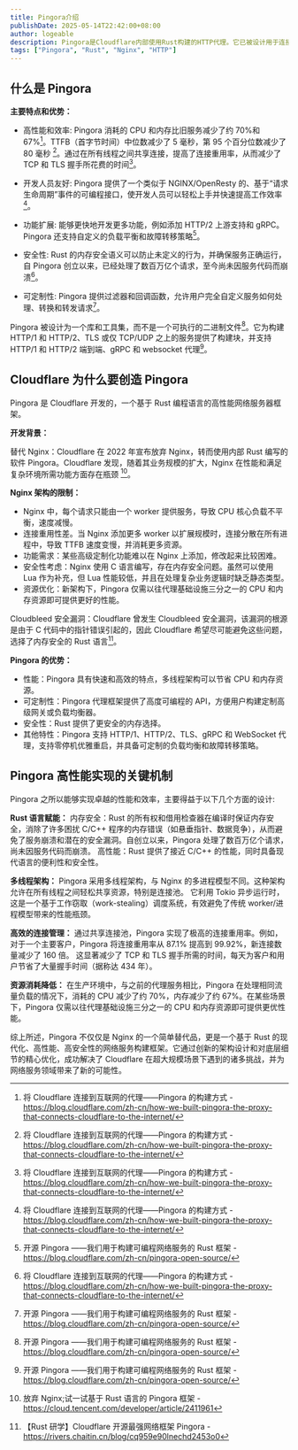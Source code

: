 ```yaml
---
title: Pingora介绍
publishDate: 2025-05-14T22:42:00+08:00
author: logeable
description: Pingora是Cloudflare内部使用Rust构建的HTTP代理。它已被设计用于连接Cloudflare到互联网，每天处理万亿请求，并为Cloudflare客户带来许多新功能。Cloudflare已将其开源，作为一个Rust框架，用于构建可编程的网络服务。
tags: ["Pingora", "Rust", "Nginx", "HTTP"]
---
```


## 什么是 Pingora

**主要特点和优势：**

- 高性能和效率: Pingora 消耗的 CPU 和内存比旧服务减少了约 70%和 67%[^1]。TTFB（首字节时间）中位数减少了 5 毫秒，第 95 个百分位数减少了 80 毫秒 [^1]。通过在所有线程之间共享连接，提高了连接重用率，从而减少了 TCP 和 TLS 握手所花费的时间[^1]。

- 开发人员友好: Pingora 提供了一个类似于 NGINX/OpenResty 的、基于“请求生命周期”事件的可编程接口，使开发人员可以轻松上手并快速提高工作效率[^1]。

- 功能扩展: 能够更快地开发更多功能，例如添加 HTTP/2 上游支持和 gRPC。Pingora 还支持自定义的负载平衡和故障转移策略[^2]。

- 安全性: Rust 的内存安全语义可以防止未定义的行为，并确保服务正确运行，自 Pingora 创立以来，已经处理了数百万亿个请求，至今尚未因服务代码而崩溃[^1]。

- 可定制性: Pingora 提供过滤器和回调函数，允许用户完全自定义服务如何处理、转换和转发请求[^2]。

Pingora 被设计为一个库和工具集，而不是一个可执行的二进制文件[^2]。它为构建 HTTP/1 和 HTTP/2、TLS 或仅 TCP/UDP 之上的服务提供了构建块，并支持 HTTP/1 和 HTTP/2 端到端、gRPC 和 websocket 代理[^2]。

## Cloudflare 为什么要创造 Pingora

Pingora 是 Cloudflare 开发的，一个基于 Rust 编程语言的高性能网络服务器框架。

**开发背景：**

替代 Nginx：Cloudflare 在 2022 年宣布放弃 Nginx，转而使用内部 Rust 编写的软件 Pingora。Cloudflare 发现，随着其业务规模的扩大，Nginx 在性能和满足复杂环境所需功能方面存在瓶颈 [^3]。

**Nginx 架构的限制：**

- Nginx 中，每个请求只能由一个 worker 提供服务，导致 CPU 核心负载不平衡，速度减慢。
- 连接重用性差。当 Nginx 添加更多 worker 以扩展规模时，连接分散在所有进程中，导致 TTFB 速度变慢，并消耗更多资源。
- 功能需求：某些高级定制化功能难以在 Nginx 上添加，修改起来比较困难。
- 安全性考虑：Nginx 使用 C 语言编写，存在内存安全问题。虽然可以使用 Lua 作为补充，但 Lua 性能较低，并且在处理复杂业务逻辑时缺乏静态类型。
- 资源优化：新架构下，Pingora 仅需以往代理基础设施三分之一的 CPU 和内存资源即可提供更好的性能。

Cloudbleed 安全漏洞：Cloudflare 曾发生 Cloudbleed 安全漏洞，该漏洞的根源是由于 C 代码中的指针错误引起的，因此 Cloudflare 希望尽可能避免这些问题， 选择了内存安全的 Rust 语言[^4]。

**Pingora 的优势：**

- 性能：Pingora 具有快速和高效的特点，多线程架构可以节省 CPU 和内存资源。
- 可定制性：Pingora 代理框架提供了高度可编程的 API，方便用户构建定制高级网关或负载均衡器。
- 安全性：Rust 提供了更安全的内存选择。
- 其他特性：Pingora 支持 HTTP/1、HTTP/2、TLS、gRPC 和 WebSocket 代理，支持零停机优雅重启，并具备可定制的负载均衡和故障转移策略。

## Pingora 高性能实现的关键机制

Pingora 之所以能够实现卓越的性能和效率，主要得益于以下几个方面的设计:

**Rust 语言赋能：**
内存安全：Rust 的所有权和借用检查器在编译时保证内存安全，消除了许多困扰 C/C++ 程序的内存错误（如悬垂指针、数据竞争），从而避免了服务崩溃和潜在的安全漏洞。自创立以来，Pingora 处理了数百万亿个请求，尚未因服务代码而崩溃。
高性能：Rust 提供了接近 C/C++ 的性能，同时具备现代语言的便利性和安全性。

**多线程架构：**
Pingora 采用多线程架构，与 Nginx 的多进程模型不同。这种架构允许在所有线程之间轻松共享资源，特别是连接池。
它利用 Tokio 异步运行时，这是一个基于工作窃取（work-stealing）调度系统，有效避免了传统 worker/进程模型带来的性能瓶颈。

**高效的连接管理：**
通过共享连接池，Pingora 实现了极高的连接重用率。例如，对于一个主要客户，Pingora 将连接重用率从 87.1% 提高到 99.92%，新连接数量减少了 160 倍。
这显著减少了 TCP 和 TLS 握手所需的时间，每天为客户和用户节省了大量握手时间（据称达 434 年）。

**资源消耗降低：**
在生产环境中，与之前的代理服务相比，Pingora 在处理相同流量负载的情况下，消耗的 CPU 减少了约 70%，内存减少了约 67%。在某些场景下，Pingora 仅需以往代理基础设施三分之一的 CPU 和内存资源即可提供更优性能。

综上所述，Pingora 不仅仅是 Nginx 的一个简单替代品，更是一个基于 Rust 的现代化、高性能、高安全性的网络服务构建框架。它通过创新的架构设计和对底层细节的精心优化，成功解决了 Cloudflare 在超大规模场景下遇到的诸多挑战，并为网络服务领域带来了新的可能性。

[^1]: 将 Cloudflare 连接到互联网的代理——Pingora 的构建方式 - https://blog.cloudflare.com/zh-cn/how-we-built-pingora-the-proxy-that-connects-cloudflare-to-the-internet/
[^2]: 开源 Pingora ——我们用于构建可编程网络服务的 Rust 框架 - https://blog.cloudflare.com/zh-cn/pingora-open-source/
[^3]: 放弃 Nginx;试一试基于 Rust 语言的 Pingora 框架 - https://cloud.tencent.com/developer/article/2411961
[^4]: 【Rust 研学】Cloudflare 开源最强网络框架 Pingora - https://rivers.chaitin.cn/blog/cq959e90lnechd2453o0
